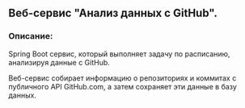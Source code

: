 ## Веб-сервис "Анализ данных с GitHub".

### Описание:

Spring Boot сервис, который выполняет задачу по расписанию, анализируя данные с GitHub.

Веб-сервис собирает информацию о репозиториях и коммитах с публичного API GitHub.com, а затем сохраняет эти данные в базу данных. 